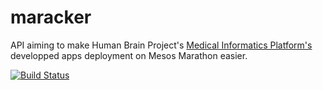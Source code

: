 # maracker

API aiming to make Human Brain Project's [Medical Informatics Platform's](https://mip.humanbrainproject.eu/intro) developped apps deployment on Mesos Marathon easier.

[![Build Status](https://travis-ci.org/groovytron/maracker.svg?branch=master)](https://travis-ci.org/groovytron/maracker)
